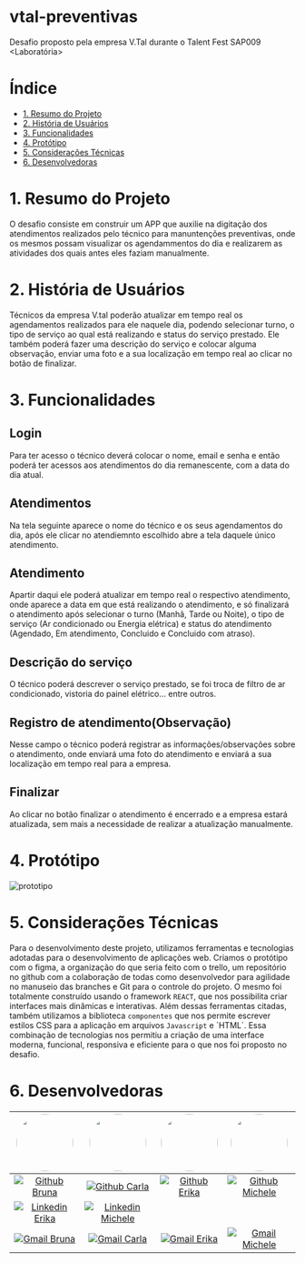 # vtal-preventivas
Desafio proposto pela empresa V.Tal durante o Talent Fest SAP009 &lt;Laboratória>

# Índice

* [1. Resumo do Projeto](#1-resumo-do-projeto) 
* [2. História de Usuários](#2-história-de-usuários) 
* [3. Funcionalidades](#3-funcionalidades) 
* [4. Protótipo](#4-protótipo) 
* [5. Considerações Técnicas](#5-considerações-técnicas)
* [6. Desenvolvedoras](#6-desenvolvedoras)

# 1. Resumo do Projeto
O desafio consiste em construir um APP que auxilie na digitação dos atendimentos realizados pelo técnico para manuntenções preventivas, onde os mesmos possam  visualizar os agendammentos do dia e realizarem as atividades dos quais antes eles faziam manualmente.

# 2. História de Usuários

Técnicos da empresa V.tal poderão atualizar em tempo real os agendamentos realizados para ele naquele dia, podendo selecionar turno, o tipo de serviço ao qual está realizando e status do serviço prestado.
Ele também poderá fazer uma descrição do serviço e colocar alguma observação, enviar uma foto e a sua localização em tempo real ao clicar no botão de finalizar.

# 3. Funcionalidades

## Login
 Para ter acesso o técnico deverá colocar o nome, email e senha e então poderá ter acessos aos atendimentos do dia remanescente, com a data do dia atual.

## Atendimentos
Na tela seguinte aparece o nome do técnico e os seus agendamentos do dia, após ele clicar no atendiemnto escolhido abre a tela daquele único atendimento.

## Atendimento
Apartir daqui ele poderá atualizar em tempo real o respectivo atendimento, onde aparece a data em que está realizando o atendimento, e só finalizará o atendimento após selecionar o turno (Manhã, Tarde ou Noite), o tipo de serviço (Ar condicionado ou Energia elétrica) e status do atendimento (Agendado, Em atendimento, Concluido e Concluido com atraso).

## Descrição do serviço
O técnico poderá descrever o serviço prestado, se foi troca de filtro de ar condicionado, vistoria do painel elétrico... entre outros.

## Registro de atendimento(Observação)
Nesse campo o técnico poderá registrar as informações/observações sobre o atendimento, onde enviará uma foto do atendimento e enviará a sua localização em tempo real para a empresa.

## Finalizar
Ao clicar no botão finalizar o atendimento é encerrado e a empresa estará atualizada, sem mais a necessidade de realizar a atualização manualmente.

# 4. Protótipo
![prototipo](https://github.com/euerika/vtal-preventivas/assets/119886217/3c7eea0a-6600-43b2-9761-b6efdaa3c40e)

# 5. Considerações Técnicas

Para o desenvolvimento deste projeto, utilizamos ferramentas e tecnologias adotadas para o desenvolvimento de aplicações web.
Criamos o protótipo com o figma, a organização do que seria feito com o trello, um repositório no github com a colaboração de todas como desenvolvedor para agilidade no manuseio das branches e Git para o controle do projeto.
O mesmo foi totalmente construído usando o framework `REACT`, que nos possibilita criar interfaces mais dinâmicas e interativas.
Além dessas ferramentas citadas, também utilizamos a biblioteca `componentes` que nos permite escrever estilos CSS para a aplicação em arquivos `Javascript` e ´HTML´.
Essa combinação de tecnologias nos permitiu a criação de uma interface moderna, funcional, responsiva e eficiente para o que nos foi proposto no desafio.

# 6. Desenvolvedoras

[<img style="border-radius: 50%;" src="https://avatars.githubusercontent.com/u/122562513?v=4" width=100><br>](https://github.com/Bru-Silveira) | [<img style="border-radius: 50%;" src="https://avatars.githubusercontent.com/u/122574525?v=4" width=100><br>](https://github.com/acarlamelo) | [<img style="border-radius: 50%;" src="https://avatars.githubusercontent.com/u/109056305?v=4" width=100><br>](https://github.com/euerika) | [<img style="border-radius: 50%;" src="https://avatars.githubusercontent.com/u/1224879365?v=4" width=100><br>](https://github.com/MicheleFeitosa) 
:---: | :--: | :--: | :--:
[![Github Bruna](https://img.shields.io/badge/-Bru-Silveira-000?style=flat-square&logo=Github&logoColor=white&link=https://github.com/Bru-Silveira)](https://github.com/Bru-Silveira) | [![Github Carla](https://img.shields.io/badge/-acarlamelo-000?style=flat-square&logo=Github&logoColor=white&link=https://github.com/acarlamelo)](https://github.com/acarlamelo) | [![Github Erika](https://img.shields.io/badge/-euerika-000?style=flat-square&logo=Github&logoColor=white&link=https://github.com/euerika)](https://github.com/euerika) | [![Github Michele](https://img.shields.io/badge/-MicheleFeitosa-000?style=flat-square&logo=Github&logoColor=white&link=https://github.com/MicheleFeitosa)](https://github.com/MicheleFeitosa) | [![Linkedin Bruna](https://img.shields.io/badge/-Bruna-blue?style=flat-square&logo=Linkedin&logoColor=white&link=https://www.linkedin.com/in/brunakarlaandradesilveira//)](https://www.linkedin.com/in/brunakarlaandradesilveira/) | [![Linkedin Carla](https://img.shields.io/badge/-Carla/blue?style=flat-square&logo=Linkedin&logoColor=white&link=https://www.linkedin.com/in/acarlamelo//)](https://www.linkedin.com/in/acarlamelo//) 
| [![Linkedin Erika](https://img.shields.io/badge/-Erika/blue?style=flat-square&logo=Linkedin&logoColor=white&link=https://www.linkedin.com/in/erika-s-s//)](https://www.linkedin.com/in/erika-s-s///) | [![Linkedin Michele](https://img.shields.io/badge/-Michele/blue?style=flat-square&logo=Linkedin&logoColor=white&link=https://www.linkedin.com/in/michele-feitosa///)](https://www.linkedin.com/in/michele-feitosa///) 
[![Gmail Bruna](https://img.shields.io/badge/-Email-c14438?style=flat-square&logo=Gmail&logoColor=white&link=mailto:brunasilveira_adm@outlook.com)](mailto:brunasilveira_adm@outlook.com) | [![Gmail Carla](https://img.shields.io/badge/-Email-c14438?style=flat-square&logo=Gmail&logoColor=white&link=mailto:jamislania@gmail.com)](mailto:jamislania@gmail.com) | [![Gmail Erika](https://img.shields.io/badge/-Email-c14438?style=flat-square&logo=Gmail&logoColor=white&link=mailto:erikasoares1209@gmail.com)](mailto:erikasoares1209@gmail.com) | [![Gmail Michele](https://img.shields.io/badge/-Email-c14438?style=flat-square&logo=Gmail&logoColor=white&link=mailto:michelefeitosa08@gmail.com)](mailto:michelefeitosa08@gmail.com)



